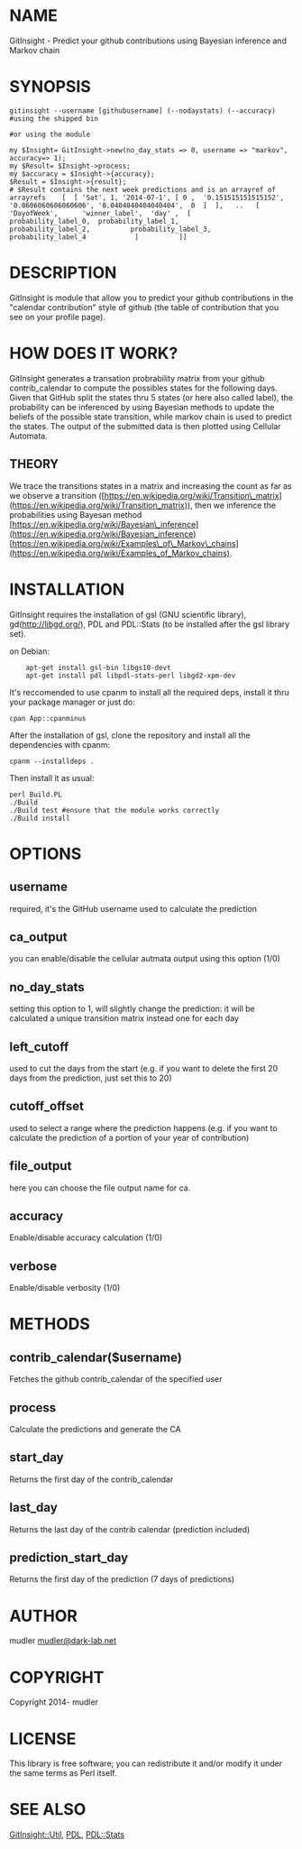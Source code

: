 # NAME

GitInsight - Predict your github contributions using Bayesian inference and Markov chain

# SYNOPSIS

    gitinsight --username [githubusername] (--nodaystats) (--accuracy) #using the shipped bin

    #or using the module

    my $Insight= GitInsight->new(no_day_stats => 0, username => "markov", accuracy=> 1);
    my $Result= $Insight->process;
    my $accuracy = $Insight->{accuracy};
    $Result = $Insight->{result};
    # $Result contains the next week predictions and is an arrayref of arrayrefs    [  [ 'Sat', 1, '2014-07-1', [ 0 ,  '0.151515151515152', '0.0606060606060606', '0.0404040404040404',  0  ]  ],   ..   [            'DayofWeek',      'winner_label',  'day' ,  [             probability_label_0,  probability_label_1,              probability_label_2,          probability_label_3,              probability_label_4            ]          ]]

# DESCRIPTION

GitInsight is module that allow you to predict your github contributions in the "calendar contribution" style of github (the table of contribution that you see on your profile page).

# HOW DOES IT WORK?

GitInsight generates a transation probrability matrix from your github contrib\_calendar to compute the possibles states for the following days. Given that GitHub split the states thru 5 states (or here also called label), the probability can be inferenced by using Bayesian methods to update the beliefs of the possible state transition, while markov chain is used to predict the states. The output of the submitted data is then plotted using Cellular Automata.

## THEORY

We trace the transitions states in a matrix and increasing the count as far as we observe a transition ([https://en.wikipedia.org/wiki/Transition\_matrix](https://en.wikipedia.org/wiki/Transition_matrix)), then we inference the probabilities using Bayesan method [https://en.wikipedia.org/wiki/Bayesian\_inference](https://en.wikipedia.org/wiki/Bayesian_inference) [https://en.wikipedia.org/wiki/Examples\_of\_Markov\_chains](https://en.wikipedia.org/wiki/Examples_of_Markov_chains).

# INSTALLATION

GitInsight requires the installation of gsl (GNU scientific library), gd(http://libgd.org/), PDL and PDL::Stats  (to be installed after the gsl library set).

on Debian:

        apt-get install gsl-bin libgs10-devt
        apt-get install pdl libpdl-stats-perl libgd2-xpm-dev

It's reccomended to use cpanm to install all the required deps, install it thru your package manager or just do:

    cpan App::cpanminus

After the installation of gsl, clone the repository and install all the dependencies with cpanm:

    cpanm --installdeps .

Then install it as usual:

    perl Build.PL
    ./Build
    ./Build test #ensure that the module works correctly
    ./Build install

# OPTIONS

## username

required, it's the GitHub username used to calculate the prediction

## ca\_output

you can enable/disable the cellular autmata output using this option (1/0)

## no\_day\_stats

setting this option to 1, will slightly change the prediction: it will be calculated a unique transition matrix instead one for each day

## left\_cutoff

used to cut the days from the start (e.g. if you want to delete the first 20 days from the prediction, just set this to 20)

## cutoff\_offset

used to select a range where the prediction happens (e.g. if you want to calculate the prediction of a portion of your year of contribution)

## file\_output

here you can choose the file output name for ca.

## accuracy

Enable/disable accuracy calculation (1/0)

## verbose

Enable/disable verbosity (1/0)

# METHODS

## contrib\_calendar($username)

Fetches the github contrib\_calendar of the specified user

## process

Calculate the predictions and generate the CA

## start\_day

Returns the first day of the contrib\_calendar

## last\_day

Returns the last day of the contrib calendar (prediction included)

## prediction\_start\_day

Returns the first day of the prediction (7 days of predictions)

# AUTHOR

mudler <mudler@dark-lab.net>

# COPYRIGHT

Copyright 2014- mudler

# LICENSE

This library is free software; you can redistribute it and/or modify
it under the same terms as Perl itself.

# SEE ALSO

[GitInsight::Util](https://metacpan.org/pod/GitInsight::Util), [PDL](https://metacpan.org/pod/PDL), [PDL::Stats](https://metacpan.org/pod/PDL::Stats)
